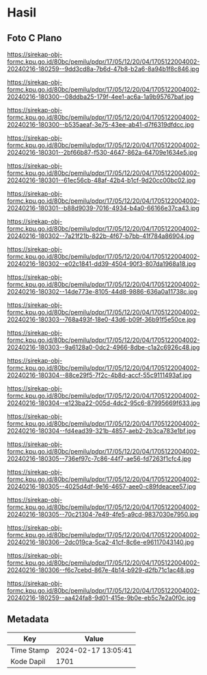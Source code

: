 # Hasil

## Foto C Plano

https://sirekap-obj-formc.kpu.go.id/80bc/pemilu/pdpr/17/05/12/20/04/1705122004002-20240216-180259--9dd3cd8a-7b6d-47b8-b2a6-8a94b1f8c846.jpg

https://sirekap-obj-formc.kpu.go.id/80bc/pemilu/pdpr/17/05/12/20/04/1705122004002-20240216-180300--08ddba25-179f-4ee1-ac6a-1a9b95767baf.jpg

https://sirekap-obj-formc.kpu.go.id/80bc/pemilu/pdpr/17/05/12/20/04/1705122004002-20240216-180300--b535aeaf-3e75-43ee-ab41-d7f6319dfdcc.jpg

https://sirekap-obj-formc.kpu.go.id/80bc/pemilu/pdpr/17/05/12/20/04/1705122004002-20240216-180301--2bf66b87-f530-4647-862a-64709e1634e5.jpg

https://sirekap-obj-formc.kpu.go.id/80bc/pemilu/pdpr/17/05/12/20/04/1705122004002-20240216-180301--61ec56cb-48af-42b4-b1cf-9d20cc00bc02.jpg

https://sirekap-obj-formc.kpu.go.id/80bc/pemilu/pdpr/17/05/12/20/04/1705122004002-20240216-180301--b88d9039-7016-4934-b4a0-66166e37ca43.jpg

https://sirekap-obj-formc.kpu.go.id/80bc/pemilu/pdpr/17/05/12/20/04/1705122004002-20240216-180302--7a21f21b-822b-4f67-b7bb-41f784a86904.jpg

https://sirekap-obj-formc.kpu.go.id/80bc/pemilu/pdpr/17/05/12/20/04/1705122004002-20240216-180302--e02c1841-dd39-4504-90f3-807da1968a18.jpg

https://sirekap-obj-formc.kpu.go.id/80bc/pemilu/pdpr/17/05/12/20/04/1705122004002-20240216-180302--14de773e-8105-44d8-9886-636a0a11738c.jpg

https://sirekap-obj-formc.kpu.go.id/80bc/pemilu/pdpr/17/05/12/20/04/1705122004002-20240216-180303--768a493f-18e0-43d6-b09f-36b91f5e50ce.jpg

https://sirekap-obj-formc.kpu.go.id/80bc/pemilu/pdpr/17/05/12/20/04/1705122004002-20240216-180303--9a6128a0-0dc2-4966-8dbe-c1a2c6926c48.jpg

https://sirekap-obj-formc.kpu.go.id/80bc/pemilu/pdpr/17/05/12/20/04/1705122004002-20240216-180304--88ce29f5-7f2c-4b8d-accf-55c9111493af.jpg

https://sirekap-obj-formc.kpu.go.id/80bc/pemilu/pdpr/17/05/12/20/04/1705122004002-20240216-180304--e123ba22-005d-4dc2-95c6-87995669f633.jpg

https://sirekap-obj-formc.kpu.go.id/80bc/pemilu/pdpr/17/05/12/20/04/1705122004002-20240216-180304--fd4ead39-321b-4857-aeb2-2b3ca783e1bf.jpg

https://sirekap-obj-formc.kpu.go.id/80bc/pemilu/pdpr/17/05/12/20/04/1705122004002-20240216-180305--736ef97c-7c86-44f7-ae56-fd7263f1cfc4.jpg

https://sirekap-obj-formc.kpu.go.id/80bc/pemilu/pdpr/17/05/12/20/04/1705122004002-20240216-180305--4025d4df-9e16-4657-aee0-c89fdeacee57.jpg

https://sirekap-obj-formc.kpu.go.id/80bc/pemilu/pdpr/17/05/12/20/04/1705122004002-20240216-180305--70c21304-7e49-4fe5-a9cd-9837030e7950.jpg

https://sirekap-obj-formc.kpu.go.id/80bc/pemilu/pdpr/17/05/12/20/04/1705122004002-20240216-180306--2dc019ca-5ca2-41cf-8c6e-e96117043140.jpg

https://sirekap-obj-formc.kpu.go.id/80bc/pemilu/pdpr/17/05/12/20/04/1705122004002-20240216-180306--f6c7cebd-867e-4b14-b929-d2fb71c1ac48.jpg

https://sirekap-obj-formc.kpu.go.id/80bc/pemilu/pdpr/17/05/12/20/04/1705122004002-20240216-180259--aa424fa8-9d01-415e-9b0e-eb5c7e2a0f0c.jpg


## Metadata

| Key        | Value               |
| ---------- | ------------------- |
| Time Stamp | 2024-02-17 13:05:41 |
| Kode Dapil | 1701                |



